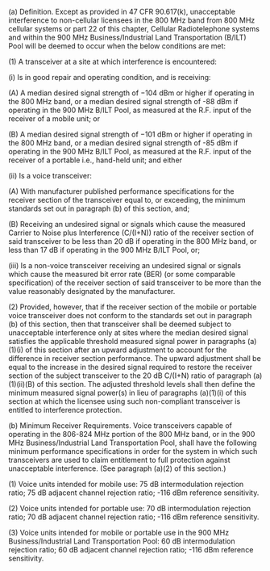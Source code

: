 (a) Definition. Except as provided in 47 CFR 90.617(k), unacceptable interference to non-cellular licensees in the 800 MHz band from 800 MHz cellular systems or part 22 of this chapter, Cellular Radiotelephone systems and within the 900 MHz Business/Industrial Land Transportation (B/ILT) Pool will be deemed to occur when the below conditions are met:

(1) A transceiver at a site at which interference is encountered:

(i) Is in good repair and operating condition, and is receiving:

(A) A median desired signal strength of −104 dBm or higher if operating in the 800 MHz band, or a median desired signal strength of -88 dBm if operating in the 900 MHz B/ILT Pool, as measured at the R.F. input of the receiver of a mobile unit; or

(B) A median desired signal strength of −101 dBm or higher if operating in the 800 MHz band, or a median desired signal strength of -85 dBm if operating in the 900 MHz B/ILT Pool, as measured at the R.F. input of the receiver of a portable i.e., hand-held unit; and either

(ii) Is a voice transceiver:

(A) With manufacturer published performance specifications for the receiver section of the transceiver equal to, or exceeding, the minimum standards set out in paragraph (b) of this section, and;

(B) Receiving an undesired signal or signals which cause the measured Carrier to Noise plus Interference (C/(I+N)) ratio of the receiver section of said transceiver to be less than 20 dB if operating in the 800 MHz band, or less than 17 dB if operating in the 900 MHz B/ILT Pool, or;

(iii) Is a non-voice transceiver receiving an undesired signal or signals which cause the measured bit error rate (BER) (or some comparable specification) of the receiver section of said transceiver to be more than the value reasonably designated by the manufacturer.

(2) Provided, however, that if the receiver section of the mobile or portable voice transceiver does not conform to the standards set out in paragraph (b) of this section, then that transceiver shall be deemed subject to unacceptable interference only at sites where the median desired signal satisfies the applicable threshold measured signal power in paragraphs (a)(1)(i) of this section after an upward adjustment to account for the difference in receiver section performance. The upward adjustment shall be equal to the increase in the desired signal required to restore the receiver section of the subject transceiver to the 20 dB C/(I+N) ratio of paragraph (a)(1)(ii)(B) of this section. The adjusted threshold levels shall then define the minimum measured signal power(s) in lieu of paragraphs (a)(1)(i) of this section at which the licensee using such non-compliant transceiver is entitled to interference protection.

(b) Minimum Receiver Requirements. Voice transceivers capable of operating in the 806-824 MHz portion of the 800 MHz band, or in the 900 MHz Business/Industrial Land Transportation Pool, shall have the following minimum performance specifications in order for the system in which such transceivers are used to claim entitlement to full protection against unacceptable interference. (See paragraph (a)(2) of this section.)

(1) Voice units intended for mobile use: 75 dB intermodulation rejection ratio; 75 dB adjacent channel rejection ratio; -116 dBm reference sensitivity.

(2) Voice units intended for portable use: 70 dB intermodulation rejection ratio; 70 dB adjacent channel rejection ratio; -116 dBm reference sensitivity.

(3) Voice units intended for mobile or portable use in the 900 MHz Business/Industrial Land Transportation Pool: 60 dB intermodulation rejection ratio; 60 dB adjacent channel rejection ratio; -116 dBm reference sensitivity.

